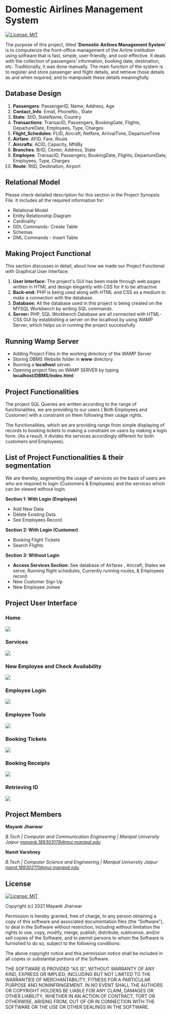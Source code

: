 # Domestic Airlines Management System

[![License: MIT](https://img.shields.io/badge/License-MIT-yellow.svg)](https://opensource.org/licenses/MIT)

The purpose of this project, titled ‘**Domestic Airlines Management System**’ is to computerize the front-office management of the Airline institution using software that is fast, simple, user-friendly, and cost-effective. It deals with the collection of passengers’ information, booking date, destination, etc. Traditionally, it was done manually. The main function of the system is to register and store passenger and flight details, and retrieve those details as and when required, and to manipulate these details meaningfully.

## Database Design 

1. **Passengers**: PassengerID, Name, Address, Age
2. **Contact_Info**: Email, PhoneNo., State
3. **State**: StID, StateName, Country
4. **Transactions**: TransacID, Passengers, BookingGate, Flights, DepartureDate, Employees, Type, Charges
5. **Flight_Schedules**: FLID, Aircraft, Netfare, ArrivalTime, DepartureTime
6. **Airfare**: AFID, Fare, Route
7. **Aircrafts**: ACID, Capacity, MfdBy
8. **Branches**: BrID, Center, Address, State
9. **Employee**: TransacID, Passengers, BookingDate, Flights, DepartureDate, Employees, Type, Charges
10. **Route**: RtID, Destination, Airport

## Relational Model

Please check detailed description for this section in the Project Synopsis File. It includes all the required information for:

 - Relational Model 
 - Entity Relationship Diagram 
 - Cardinality 
 - DDL Commands- Create Table 
 - Schemas 
 - DML Commands - Insert Table

## Making Project Functional

This section discusses in detail, about how we made our Project Functional with Graphical User Interface: 
1. **User Interface:** The project's GUI has been made through web pages written in HTML and design elegantly with CSS for it to be attractive 
2. **Back-end:** PHP is being used along with HTML and CSS as a medium to make a connection with the database.
3. **Database:** All the database used in this project is being created on the MYSQL Workbench by writing SQL commands. 
4. **Server:** PHP, SQL Workbench Database are all connected with HTML-CSS GUI by establishing a server on the localhost by using WAMP Server, which helps us in running the project successfully

## Running Wamp Server

 - Adding Project Files in the working directory of the WAMP Server
 - Storing DBMS Website folder in **www** directory. 
 - Running a **localhost** server. 
 - Opening project files on WAMP SERVER by typing **localhost/DBMS/index.html**

 
## Project Functionalities

The project SQL Queries are written according to the range of functionalities, we are providing to our users ( Both Employees and Customer) with a constraint on them following their usage rights. 

The functionalities, which we are providing range from simple displaying of records to booking tickets to making a constraint on users by making a login form. (As a result, it divides the services accordingly different for both customers and Employees). 

## List of Project Functionalities & their segmentation

We are thereby, segmenting the usage of services on the basis of users are who are required to login (Customers & Employees) and the services which can be viewed without login.

**Section 1: With Login (Employee)**
 - Add New Data  
 - Delete Existing Data  
 - See Employees Record

**Section 2: With Login (Customer)**
 - Booking Flight Tickets 
 - Search Flights

**Section 3: Without Login**
 - **Access Services Section:** See database of Airfares , Aircraft, States
   we serve, Running flight schedules, Currently running routes, &
   Employees record
 - New Customer Sign Up
 - New Employee Joinee
 
## Project User Interface

### Home
![](https://github.com/MayankJhanwar/Domestic-Airlines-Management-System/blob/49b9f4c3e7a909a689154c7111e6f8d66fb9e500/Project%20UI/Home%20Page%20.png)

### Services
![](https://github.com/MayankJhanwar/Domestic-Airlines-Management-System/blob/49b9f4c3e7a909a689154c7111e6f8d66fb9e500/Project%20UI/Services%20Section%20.png)

### New Employee and Check Availability
![](https://github.com/MayankJhanwar/Domestic-Airlines-Management-System/blob/49b9f4c3e7a909a689154c7111e6f8d66fb9e500/Project%20UI/New%20Employee%20&%20Check%20Availability%20.png)

### Employee Login
![](https://github.com/MayankJhanwar/Domestic-Airlines-Management-System/blob/49b9f4c3e7a909a689154c7111e6f8d66fb9e500/Project%20UI/Employee%20LOGIN.png)

### Employee Tools
![](https://github.com/MayankJhanwar/Domestic-Airlines-Management-System/blob/49b9f4c3e7a909a689154c7111e6f8d66fb9e500/Project%20UI/Employee%20TOOLS.png)

### Booking Tickets 
![](https://github.com/MayankJhanwar/Domestic-Airlines-Management-System/blob/49b9f4c3e7a909a689154c7111e6f8d66fb9e500/Project%20UI/Booking%20TICKETS.png)

### Booking Receipts
![](https://github.com/MayankJhanwar/Domestic-Airlines-Management-System/blob/49b9f4c3e7a909a689154c7111e6f8d66fb9e500/Project%20UI/Booking%20Receipt.png)

### Retrieving ID
![](https://github.com/MayankJhanwar/Domestic-Airlines-Management-System/blob/49b9f4c3e7a909a689154c7111e6f8d66fb9e500/Project%20UI/Retrieving%20ID.png)


## Project Members

**Mayank Jhanwar**

*B.Tech | Computer and Communication Engineering | Manipal University Jaipur
mayank.189303179@muj.manipal.edu*

**Namit Varshney**

*B.Tech | Computer Science and Engineering | Manipal University Jaipur
namit.189302111@muj.manipal.edu*




## License
[![License: MIT](https://img.shields.io/badge/License-MIT-yellow.svg)](https://opensource.org/licenses/MIT)

Copyright (c) 2021 Mayank Jhanwar

Permission is hereby granted, free of charge, to any person obtaining a copy of this software and associated documentation files (the "Software"), to deal in the Software without restriction, including without limitation the rights to use, copy, modify, merge, publish, distribute, sublicense, and/or sell copies of the Software, and to permit persons to whom the Software is furnished to do so, subject to the following conditions:

The above copyright notice and this permission notice shall be included in all copies or substantial portions of the Software.

THE SOFTWARE IS PROVIDED "AS IS", WITHOUT WARRANTY OF ANY KIND, EXPRESS OR IMPLIED, INCLUDING BUT NOT LIMITED TO THE WARRANTIES OF MERCHANTABILITY, FITNESS FOR A PARTICULAR PURPOSE AND NONINFRINGEMENT. IN NO EVENT SHALL THE AUTHORS OR COPYRIGHT HOLDERS BE LIABLE FOR ANY CLAIM, DAMAGES OR OTHER LIABILITY, WHETHER IN AN ACTION OF CONTRACT, TORT OR OTHERWISE, ARISING FROM,
OUT OF OR IN CONNECTION WITH THE SOFTWARE OR THE USE OR OTHER DEALINGS IN THE SOFTWARE.
